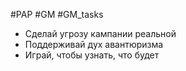 #PAP #GM #GM_tasks 

- Сделай угрозу кампании реальной 
- Поддерживай дух авантюризма 
- Играй, чтобы узнать, что будет